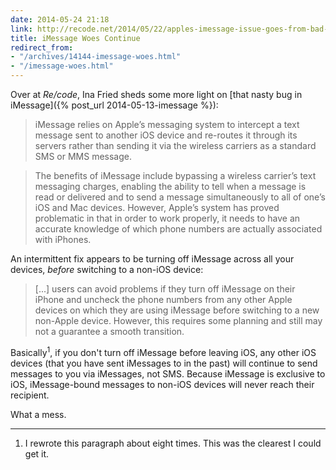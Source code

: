 ```yaml
---
date: 2014-05-24 21:18
link: http://recode.net/2014/05/22/apples-imessage-issue-goes-from-bad-to-worse-with-server-glitch/
title: iMessage Woes Continue
redirect_from:
- "/archives/14144-imessage-woes.html"
- "/imessage-woes.html"
---
```



Over at _Re/code_, Ina Fried sheds some more light on [that nasty bug in iMessage]({% post_url 2014-05-13-imessage %}): 

> iMessage relies on Apple’s messaging system to intercept a text message sent to another iOS device and re-routes it through its servers rather than sending it via the wireless carriers as a standard SMS or MMS message.

> The benefits of iMessage include bypassing a wireless carrier’s text messaging charges, enabling the ability to tell when a message is read or delivered and to send a message simultaneously to all of one’s iOS and Mac devices. However, Apple’s system has proved problematic in that in order to work properly, it needs to have an accurate knowledge of which phone numbers are actually associated with iPhones.

An intermittent fix appears to be turning off iMessage across all your devices, *before* switching to a non-iOS device:

> [...] users can avoid problems if they turn off iMessage on their iPhone and uncheck the phone numbers from any other Apple devices on which they are using iMessage before switching to a new non-Apple device. However, this requires some planning and still may not a guarantee a smooth transition.

Basically<sup>1</sup>, if you don't turn off iMessage before leaving iOS, any other iOS devices (that you have sent iMessages to in the past) will continue to send messages to you via iMessages, not SMS. Because iMessage is exclusive to iOS, iMessage-bound messages to non-iOS devices will never reach their recipient. 

What a mess. 

---

1. I rewrote this paragraph about eight times. This was the clearest I could get it. 
